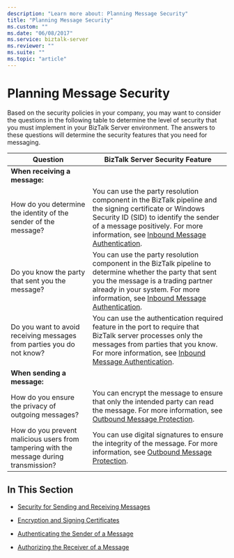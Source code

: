 ```yaml
---
description: "Learn more about: Planning Message Security"
title: "Planning Message Security"
ms.custom: ""
ms.date: "06/08/2017"
ms.service: biztalk-server
ms.reviewer: ""
ms.suite: ""
ms.topic: "article"
---
```

# Planning Message Security
Based on the security policies in your company, you may want to consider the questions in the following table to determine the level of security that you must implement in your BizTalk Server environment. The answers to these questions will determine the security features that you need for messaging.  
  
|Question|BizTalk Server Security Feature|  
|--------------|-------------------------------------|  
|**When receiving a message:**||  
|How do you determine the identity of the sender of the message?|You can use the party resolution component in the BizTalk pipeline and the signing certificate or Windows Security ID (SID) to identify the sender of a message positively. For more information, see [Inbound Message Authentication](../core/inbound-message-authentication.md).|  
|Do you know the party that sent you the message?|You can use the party resolution component in the BizTalk pipeline to determine whether the party that sent you the message is a trading partner already in your system. For more information, see [Inbound Message Authentication](../core/inbound-message-authentication.md).|  
|Do you want to avoid receiving messages from parties you do not know?|You can use the authentication required feature in the port to require that BizTalk server processes only the messages from parties that you know. For more information, see [Inbound Message Authentication](../core/inbound-message-authentication.md).|  
|**When sending a message:**||  
|How do you ensure the privacy of outgoing messages?|You can encrypt the message to ensure that only the intended party can read the message. For more information, see [Outbound Message Protection](../core/outbound-message-protection.md).|  
|How do you prevent malicious users from tampering with the message during transmission?|You can use digital signatures to ensure the integrity of the message. For more information, see [Outbound Message Protection](../core/outbound-message-protection.md).|  
  
## In This Section  
  
-   [Security for Sending and Receiving Messages](../core/security-for-sending-and-receiving-messages.md)  
  
-   [Encryption and Signing Certificates](../core/encryption-and-signing-certificates.md)  
  
-   [Authenticating the Sender of a Message](../core/authenticating-the-sender-of-a-message.md)  
  
-   [Authorizing the Receiver of a Message](../core/authorizing-the-receiver-of-a-message.md)
